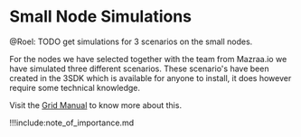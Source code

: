 # Small Node Simulations

@Roel: TODO get simulations for 3 scenarios on the small nodes.

For the nodes we have selected together with the team from Mazraa.io we have simulated three different scenarios. These scenario's have been created in the 3SDK which is available for anyone to install, it does however require some technical knowledge.

Visit the [Grid Manual](https://sdk.threefold.io/#/simulator) to know more about this.


!!!include:note_of_importance.md